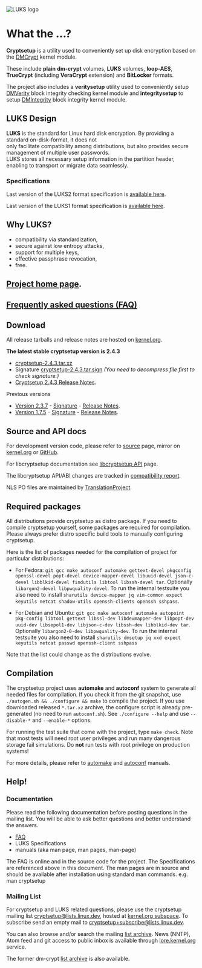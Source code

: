 ![LUKS logo](https://gitlab.com/cryptsetup/cryptsetup/wikis/luks-logo.png)

What the ...?
=============
**Cryptsetup** is a utility used to conveniently set up disk encryption based
on the [DMCrypt](https://gitlab.com/cryptsetup/cryptsetup/wikis/DMCrypt) kernel module.

These include **plain** **dm-crypt** volumes, **LUKS** volumes, **loop-AES**,
**TrueCrypt** (including **VeraCrypt** extension) and **BitLocker** formats.

The project also includes a **veritysetup** utility used to conveniently setup
[DMVerity](https://gitlab.com/cryptsetup/cryptsetup/wikis/DMVerity) block integrity checking kernel module
and **integritysetup** to setup
[DMIntegrity](https://gitlab.com/cryptsetup/cryptsetup/wikis/DMIntegrity) block integrity kernel module.

LUKS Design
-----------
**LUKS** is the standard for Linux hard disk encryption. By providing a standard on-disk-format, it does not  
only facilitate compatibility among distributions, but also provides secure management of multiple user passwords.  
LUKS stores all necessary setup information in the partition header, enabling to transport or migrate data seamlessly.

### Specifications

Last version of the LUKS2 format specification is
[available here](https://gitlab.com/cryptsetup/LUKS2-docs).

Last version of the LUKS1 format specification is
[available here](https://www.kernel.org/pub/linux/utils/cryptsetup/LUKS_docs/on-disk-format.pdf).

Why LUKS?
---------
 * compatibility via standardization,
 * secure against low entropy attacks,
 * support for multiple keys,
 * effective passphrase revocation,
 * free.

[Project home page](https://gitlab.com/cryptsetup/cryptsetup/).
-----------------

[Frequently asked questions (FAQ)](https://gitlab.com/cryptsetup/cryptsetup/wikis/FrequentlyAskedQuestions)
--------------------------------

Download
--------
All release tarballs and release notes are hosted on [kernel.org](https://www.kernel.org/pub/linux/utils/cryptsetup/).

**The latest stable cryptsetup version is 2.4.3**
  * [cryptsetup-2.4.3.tar.xz](https://www.kernel.org/pub/linux/utils/cryptsetup/v2.4/cryptsetup-2.4.3.tar.xz)
  * Signature [cryptsetup-2.4.3.tar.sign](https://www.kernel.org/pub/linux/utils/cryptsetup/v2.4/cryptsetup-2.4.3.tar.sign)
    _(You need to decompress file first to check signature.)_
  * [Cryptsetup 2.4.3 Release Notes](https://www.kernel.org/pub/linux/utils/cryptsetup/v2.4/v2.4.3-ReleaseNotes).

Previous versions
 * [Version 2.3.7](https://www.kernel.org/pub/linux/utils/cryptsetup/v2.3/cryptsetup-2.3.7.tar.xz) -
   [Signature](https://www.kernel.org/pub/linux/utils/cryptsetup/v2.3/cryptsetup-2.3.7.tar.sign) -
   [Release Notes](https://www.kernel.org/pub/linux/utils/cryptsetup/v2.3/v2.3.7-ReleaseNotes).
 * [Version 1.7.5](https://www.kernel.org/pub/linux/utils/cryptsetup/v1.7/cryptsetup-1.7.5.tar.xz) -
   [Signature](https://www.kernel.org/pub/linux/utils/cryptsetup/v1.7/cryptsetup-1.7.5.tar.sign) -
   [Release Notes](https://www.kernel.org/pub/linux/utils/cryptsetup/v1.7/v1.7.5-ReleaseNotes).

Source and API docs
-------------------
For development version code, please refer to [source](https://gitlab.com/cryptsetup/cryptsetup/tree/master) page,
mirror on [kernel.org](https://git.kernel.org/cgit/utils/cryptsetup/cryptsetup.git/) or [GitHub](https://github.com/mbroz/cryptsetup).

For libcryptsetup documentation see [libcryptsetup API](https://mbroz.fedorapeople.org/libcryptsetup_API/) page.

The libcryptsetup API/ABI changes are tracked in [compatibility report](https://abi-laboratory.pro/tracker/timeline/cryptsetup/).

NLS PO files are maintained by [TranslationProject](https://translationproject.org/domain/cryptsetup.html).

Required packages
-----------------
All distributions provide cryptsetup as distro package. If you need to compile cryptsetup yourself, some packages are required for compilation. Please always prefer distro specific build tools to manually configuring cryptsetup.

Here is the list of packages needed for the compilation of project for particular distributions:
 * For Fedora: `git gcc make autoconf automake gettext-devel pkgconfig openssl-devel popt-devel device-mapper-devel libuuid-devel json-c-devel libblkid-devel findutils libtool libssh-devel tar`. Optionally `libargon2-devel libpwquality-devel`. To run the internal testsuite you also need to install `sharutils device-mapper jq vim-common expect keyutils netcat shadow-utils openssh-clients openssh sshpass`.

 * For Debian and Ubuntu: `git gcc make autoconf automake autopoint pkg-config libtool gettext libssl-dev libdevmapper-dev libpopt-dev uuid-dev libsepol1-dev libjson-c-dev libssh-dev libblkid-dev tar`. Optionally `libargon2-0-dev libpwquality-dev`. To run the internal testsuite you also need to install `sharutils dmsetup jq xxd expect keyutils netcat passwd openssh-client sshpass`

Note that the list could change as the distributions evolve.

Compilation
-----------
The cryptsetup project uses **automake** and **autoconf** system to generate all needed files for compilation. If you check it from the git snapshot, use ``./autogen.sh && ./configure && make`` to compile the project. If you use downloaded released ``*.tar.xz`` archive, the configure script is already pre-generated (no need to run ``autoconf.sh``).
See ``./configure --help`` and use ``--disable-*`` and ``--enable-*`` options.

For running the test suite that come with the project, type ``make check``.
Note that most tests will need root user privileges and run many dangerous storage fail simulations.
Do **not** run tests with root privilege on production systems!

For more details, please refer to [automake](https://www.gnu.org/software/automake/manual/automake.html) and [autoconf](https://www.gnu.org/savannah-checkouts/gnu/autoconf/manual/autoconf.html) manuals.

Help!
-----

### Documentation

Please read the following documentation before posting questions in the mailing list.   You will be able to ask better questions and better understand the answers.  

* [FAQ](https://gitlab.com/cryptsetup/cryptsetup/wikis/FrequentlyAskedQuestions) 
* LUKS Specifications
* manuals (aka man page, man pages, man-page) 

The FAQ is online and in the source code for the project.  The Specifications are referenced above in this document.  The man pages are in source and should be available after installation using standard man commands.  e.g.  man cryptsetup

### Mailing List

For cryptsetup and LUKS related questions, please use the cryptsetup mailing list [cryptsetup@lists.linux.dev](mailto:cryptsetup@lists.linux.dev), hosted at [kernel.org subspace](https://subspace.kernel.org/lists.linux.dev.html).
To subscribe send an empty mail to [cryptsetup+subscribe@lists.linux.dev](mailto:cryptsetup+subscribe@lists.linux.dev).

You can also browse and/or search the mailing [list archive](https://lore.kernel.org/cryptsetup/).
News (NNTP), Atom feed and git access to public inbox is available through [lore.kernel.org](https://lore.kernel.org) service.

The former dm-crypt [list archive](https://lore.kernel.org/dm-crypt/) is also available.

